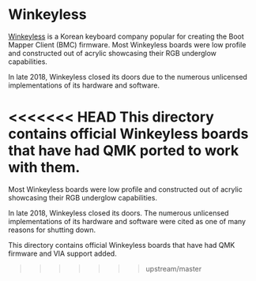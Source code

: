 # Winkeyless

[Winkeyless](https://www.winkeyless.kr) is a Korean keyboard company popular for creating the Boot Mapper Client (BMC) firmware. Most Winkeyless boards were low profile and constructed out of acrylic showcasing their RGB underglow capabilities. 

In late 2018, Winkeyless closed its doors due to the numerous unlicensed implementations of its hardware and software. 

<<<<<<< HEAD
This directory contains official Winkeyless boards that have had QMK ported to work with them. 
=======
Most Winkeyless boards were low profile and constructed out of acrylic showcasing their RGB underglow capabilities. 

In late 2018, Winkeyless closed its doors. The numerous unlicensed implementations of its hardware and software were cited as one
of many reasons for shutting down. 

This directory contains official Winkeyless boards that have had QMK firmware and VIA support added. 
>>>>>>> upstream/master
